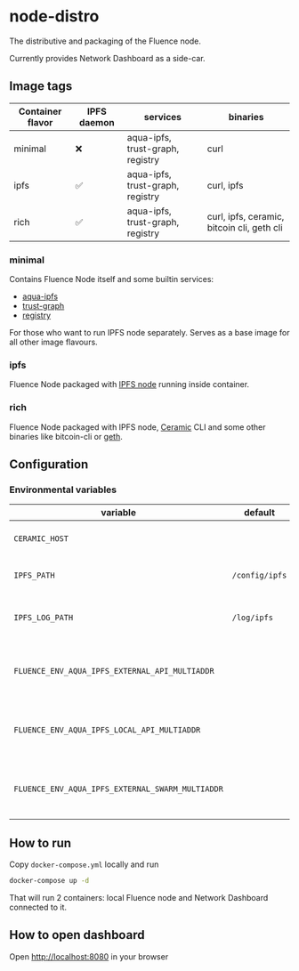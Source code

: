 # node-distro

The distributive and packaging of the Fluence node.

Currently provides Network Dashboard as a side-car.

## Image tags

| Container flavor | IPFS daemon | services                         | binaries                                   |
| ---------------- | ----------- | -------------------------------- | ------------------------------------------ |
| minimal          | ❌           | aqua-ipfs, trust-graph, registry | curl                                       |
| ipfs             | ✅           | aqua-ipfs, trust-graph, registry | curl, ipfs                                 |
| rich             | ✅           | aqua-ipfs, trust-graph, registry | curl, ipfs, ceramic, bitcoin cli, geth cli |

### minimal

Contains Fluence Node itself and some builtin services:

- [aqua-ipfs](https://github.com/fluencelabs/aqua-ipfs)
- [trust-graph](https://github.com/fluencelabs/trust-graph)
- [registry](https://github.com/fluencelabs/registry)

For those who want to run IPFS node separately. Serves as a base image for all
other image flavours.

### ipfs

Fluence Node packaged with
[IPFS node](https://docs.ipfs.io/how-to/command-line-quick-start/#take-your-node-online)
running inside container.

### rich

Fluence Node packaged with IPFS node,
[Ceramic](https://developers.ceramic.network/learn/welcome/) CLI and some other
binaries like bitcoin-cli or
[geth](https://geth.ethereum.org/docs/interface/command-line-options).

## Configuration

### Environmental variables

| variable                                         | default        | description                                 |
| ------------------------------------------------ | -------------- | ------------------------------------------- |
| `CERAMIC_HOST`                                   |                | ceramic daemon address                      |
| `IPFS_PATH`                                      | `/config/ipfs` | IPFS node data directory                    |
| `IPFS_LOG_PATH`                                  | `/log/ipfs`    | directory where IPFS will store its logs    |
| `FLUENCE_ENV_AQUA_IPFS_EXTERNAL_API_MULTIADDR`   |                | IPFS node address used by aqua-ipfs builtin |
| `FLUENCE_ENV_AQUA_IPFS_LOCAL_API_MULTIADDR`      |                | IPFS node address used by aqua-ipfs builtin |
| `FLUENCE_ENV_AQUA_IPFS_EXTERNAL_SWARM_MULTIADDR` |                | IPFS node address used by aqua-ipfs builtin |

## How to run

Copy `docker-compose.yml` locally and run

```bash
docker-compose up -d
```

That will run 2 containers: local Fluence node and Network Dashboard connected
to it.

## How to open dashboard

Open [http://localhost:8080](http://localhost:8080) in your browser
